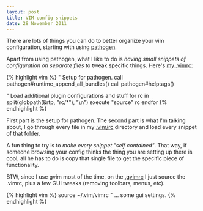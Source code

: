 ```yaml
---
layout: post
title: VIM config snippets
date: 28 November 2011
---
```

There are lots of things you can do to better organize your vim
configuration, starting with using
[pathogen](http://www.vim.org/scripts/script.php?script_id=2332).

Apart from using pathogen, what I like to do is *having small snippets
of configuration on separate files* to tweak specific things. Here's [my
.vimrc](https://github.com/EmmanuelOga/vimrc/blob/master/vimrc):

{% highlight vim %}
" Setup for pathogen.
call pathogen#runtime_append_all_bundles()
call pathogen#helptags()

" Load additional plugin configurations and stuff
for rc in split(globpath(&rtp, "rc/*"), "\n")
  execute "source" rc
endfor
{% endhighlight %}

First part is the setup for pathogen. The second part is what I'm
talking about, I go through every file in my
[.vim/rc](https://github.com/EmmanuelOga/vimrc/tree/master/rc) directory
and load every snippet of that folder.

A fun thing to try is to *make every snippet "self contained"*. That
way, if someone browsing your config thinks the thing you are setting up
there is cool, all he has to do is copy that single file to get
the specific piece of functionality.

BTW, since I use gvim most of the time, on the
[.gvimrc](https://github.com/EmmanuelOga/vimrc/blob/master/gvimrc) I
just source the .vimrc, plus a few GUI tweaks (removing toolbars, menus,
etc).

{% highlight vim %}
source ~/.vim/vimrc
" ... some gui settings.
{% endhighlight %}
